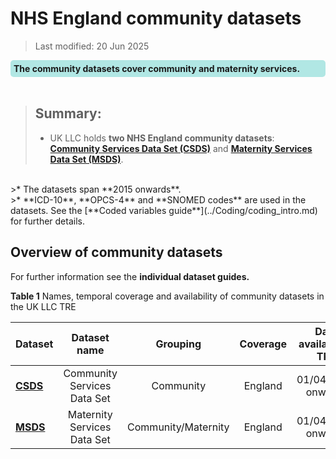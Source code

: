 # NHS England community datasets
>Last modified: 20 Jun 2025
<div style="background-color: rgba(0, 178, 169, 0.3); padding: 5px; border-radius: 5px;"><strong>The community datasets cover community and maternity services.</strong></div>  
<br>


>## Summary:
>* UK LLC holds **two NHS England community datasets**: [**Community Services Data Set (CSDS)**](../Community%20datasets/CSDS/CSDS.ipynb) and [**Maternity Services Data Set (MSDS)**](../Community%20datasets/MSDS/MSDS.ipynb).  
<br>
>* The datasets span **2015 onwards**.   
<br>
>* **ICD-10**, **OPCS-4** and **SNOMED codes** are used in the datasets. See the [**Coded variables guide**](../Coding/coding_intro.md) for further details.   
<br>

## Overview of community datasets
For further information see the **individual dataset guides.**

**Table 1** Names, temporal coverage and availability of community datasets in the UK LLC TRE

| **Dataset**|**Dataset name**|**Grouping**|**Coverage**|**Data available in TRE**|**Data owner**|
|---|:---:|:---:|:---:|:---:|:---:|
|[**CSDS**](../Other%20datasets/CSDS/CSDS.ipynb)|Community Services Data Set|Community|England|01/04/2015 onwards|NHSE
|[**MSDS**](../Other%20datasets/MSDS/MSDS.md)|Maternity Services Data Set|Community/Maternity|England|01/04/2015 onwards|NHSE||





